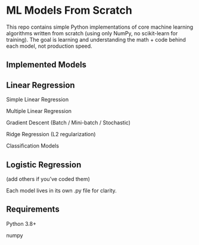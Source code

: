 # ML Models From Scratch

This repo contains simple Python implementations of core machine learning algorithms written from scratch (using only NumPy, no scikit-learn for training). The goal is learning and understanding the math + code behind each model, not production speed.

## Implemented Models

## Linear Regression

Simple Linear Regression

Multiple Linear Regression

Gradient Descent (Batch / Mini-batch / Stochastic)

Ridge Regression (L2 regularization)

Classification Models

## Logistic Regression

(add others if you’ve coded them)

Each model lives in its own .py file for clarity.

## Requirements

Python 3.8+

numpy
